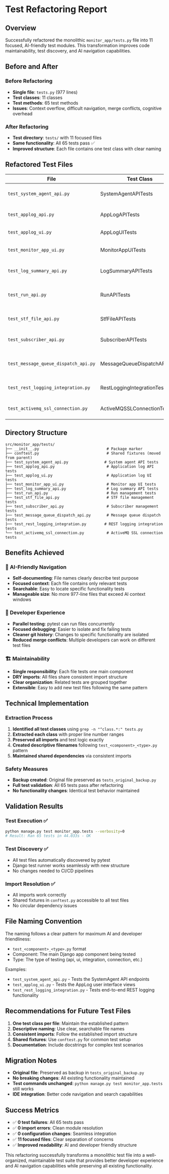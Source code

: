 # Test Refactoring Report

## Overview

Successfully refactored the monolithic `monitor_app/tests.py` file into 11 focused, AI-friendly test modules. This transformation improves code maintainability, test discovery, and AI navigation capabilities.

## Before and After

### Before Refactoring
- **Single file**: `tests.py` (977 lines)
- **Test classes**: 11 classes
- **Test methods**: 65 test methods
- **Issues**: Context overflow, difficult navigation, merge conflicts, cognitive overhead

### After Refactoring
- **Test directory**: `tests/` with 11 focused files
- **Same functionality**: All 65 tests pass ✅
- **Improved structure**: Each file contains one test class with clear naming

## Refactored Test Files

| File | Test Class | Purpose | Tests |
|------|------------|---------|-------|
| `test_system_agent_api.py` | SystemAgentAPITests | System agent CRUD operations | 7 tests |
| `test_applog_api.py` | AppLogAPITests | Application log API testing | 3 tests |
| `test_applog_ui.py` | AppLogUITests | Application log UI views | 3 tests |
| `test_monitor_app_ui.py` | MonitorAppUITests | Monitor app UI functionality | 8 tests |
| `test_log_summary_api.py` | LogSummaryAPITests | Log summary API endpoint | 1 test |
| `test_run_api.py` | RunAPITests | Run management CRUD operations | 7 tests |
| `test_stf_file_api.py` | StfFileAPITests | STF file management API | 9 tests |
| `test_subscriber_api.py` | SubscriberAPITests | Subscriber management API | 9 tests |
| `test_message_queue_dispatch_api.py` | MessageQueueDispatchAPITests | Message queue dispatch testing | 8 tests |
| `test_rest_logging_integration.py` | RestLoggingIntegrationTests | End-to-end REST logging tests | 7 tests |
| `test_activemq_ssl_connection.py` | ActiveMQSSLConnectionTests | ActiveMQ SSL connectivity | 4 tests |

## Directory Structure

```
src/monitor_app/tests/
├── __init__.py                              # Package marker
├── conftest.py                              # Shared fixtures (moved from parent)
├── test_system_agent_api.py                # System agent API tests
├── test_applog_api.py                       # Application log API tests
├── test_applog_ui.py                        # Application log UI tests
├── test_monitor_app_ui.py                   # Monitor app UI tests
├── test_log_summary_api.py                  # Log summary API tests
├── test_run_api.py                          # Run management tests
├── test_stf_file_api.py                     # STF file management tests
├── test_subscriber_api.py                   # Subscriber management tests
├── test_message_queue_dispatch_api.py       # Message queue dispatch tests
├── test_rest_logging_integration.py        # REST logging integration tests
└── test_activemq_ssl_connection.py          # ActiveMQ SSL connection tests
```

## Benefits Achieved

### 🤖 **AI-Friendly Navigation**
- **Self-documenting**: File names clearly describe test purpose
- **Focused context**: Each file contains only relevant tests
- **Searchable**: Easy to locate specific functionality tests
- **Manageable size**: No more 977-line files that exceed AI context windows

### 🔧 **Developer Experience**
- **Parallel testing**: pytest can run files concurrently
- **Focused debugging**: Easier to isolate and fix failing tests
- **Cleaner git history**: Changes to specific functionality are isolated
- **Reduced merge conflicts**: Multiple developers can work on different test files

### 🏗️ **Maintainability**
- **Single responsibility**: Each file tests one main component
- **DRY imports**: All files share consistent import structure
- **Clear organization**: Related tests are grouped together
- **Extensible**: Easy to add new test files following the same pattern

## Technical Implementation

### Extraction Process
1. **Identified all test classes** using `grep -n "^class.*:" tests.py`
2. **Extracted each class** with proper line number ranges
3. **Preserved all imports** and test logic exactly
4. **Created descriptive filenames** following `test_<component>_<type>.py` pattern
5. **Maintained shared dependencies** via consistent imports

### Safety Measures
- **Backup created**: Original file preserved as `tests_original_backup.py`
- **Full test validation**: All 65 tests pass after refactoring
- **No functionality changes**: Identical test behavior maintained

## Validation Results

### Test Execution ✅
```bash
python manage.py test monitor_app.tests --verbosity=0
# Result: Ran 65 tests in 44.033s - OK
```

### Test Discovery ✅
- All test files automatically discovered by pytest
- Django test runner works seamlessly with new structure
- No changes needed to CI/CD pipelines

### Import Resolution ✅
- All imports work correctly
- Shared fixtures in `conftest.py` accessible to all test files
- No circular dependency issues

## File Naming Convention

The naming follows a clear pattern for maximum AI and developer friendliness:

- `test_<component>_<type>.py` format
- Component: The main Django app component being tested
- Type: The type of testing (api, ui, integration, connection, etc.)

Examples:
- `test_system_agent_api.py` - Tests the SystemAgent API endpoints
- `test_applog_ui.py` - Tests the AppLog user interface views
- `test_rest_logging_integration.py` - Tests end-to-end REST logging functionality

## Recommendations for Future Test Files

1. **One test class per file**: Maintain the established pattern
2. **Descriptive naming**: Use clear, searchable file names
3. **Consistent imports**: Follow the established import structure
4. **Shared fixtures**: Use `conftest.py` for common test setup
5. **Documentation**: Include docstrings for complex test scenarios

## Migration Notes

- **Original file**: Preserved as backup in `tests_original_backup.py`
- **No breaking changes**: All existing functionality maintained
- **Test commands unchanged**: `python manage.py test monitor_app.tests` still works
- **IDE integration**: Better code navigation and search capabilities

## Success Metrics

- ✅ **0 test failures**: All 65 tests pass
- ✅ **0 import errors**: Clean module resolution
- ✅ **0 configuration changes**: Seamless integration
- ✅ **11 focused files**: Clear separation of concerns
- ✅ **Improved readability**: AI and developer friendly structure

This refactoring successfully transforms a monolithic test file into a well-organized, maintainable test suite that provides better developer experience and AI navigation capabilities while preserving all existing functionality.